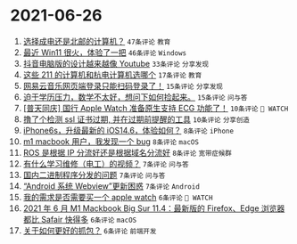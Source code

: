 # 2021-06-26

1. [选择成电还是北邮的计算机？](https://www.v2ex.com/t/785907) `47条评论` `教育`
1. [最近 Win11 很火，体验了一把](https://www.v2ex.com/t/785901) `46条评论` `Windows`
1. [抖音电脑版的设计越来越像 Youtube](https://www.v2ex.com/t/785875) `33条评论` `分享发现`
1. [这些 211 的计算机和杭电计算机选哪个](https://www.v2ex.com/t/785919) `17条评论` `教育`
1. [网易云音乐网页端登录只能扫码登录了！](https://www.v2ex.com/t/785880) `15条评论` `分享发现`
1. [迫于学历压力，数学不太好，想问下如何捡起来。](https://www.v2ex.com/t/785874) `15条评论` `问与答`
1. [[普天同庆] 国行 Apple Watch 准备原生支持 ECG 功能了！](https://www.v2ex.com/t/785931) `10条评论` ` WATCH`
1. [撸了个检测 ssl 证书过期, 并在过期前提醒的工具](https://www.v2ex.com/t/785904) `10条评论` `分享创造`
1. [iPhone6s，升级最新的 iOS14.6，体验如何？](https://www.v2ex.com/t/785898) `8条评论` `iPhone`
1. [m1 macbook 用户，我发现一个 bug](https://www.v2ex.com/t/785888) `8条评论` `macOS`
1. [ROS 是根据 IP 分流好还是根据域名分流好](https://www.v2ex.com/t/785878) `8条评论` `宽带症候群`
1. [有什么学习维修（电工）的视频？](https://www.v2ex.com/t/785921) `7条评论` `问与答`
1. [国内二进制程序分发的问题](https://www.v2ex.com/t/785887) `7条评论` `问与答`
1. [“Android 系统 Webview”更新困惑](https://www.v2ex.com/t/785879) `7条评论` `Android`
1. [我的需求是否需要买一个 apple watch](https://www.v2ex.com/t/785929) `6条评论` ` WATCH`
1. [2021 年 6 月 M1 Mackbook Big Sur 11.4：最新版的 Firefox、Edge 浏览器都比 Safair 快得多](https://www.v2ex.com/t/785915) `6条评论` `macOS`
1. [关于如何更好的抓包？](https://www.v2ex.com/t/785899) `6条评论` `前端开发`
